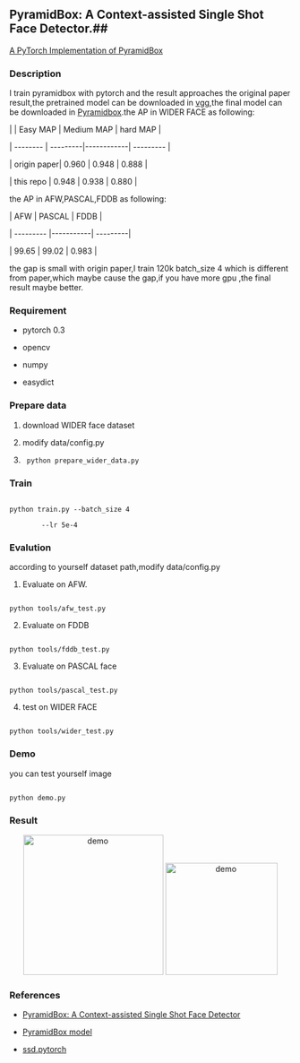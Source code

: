 ## PyramidBox: A Context-assisted Single Shot Face Detector.##
[A PyTorch Implementation of PyramidBox](https://arxiv.org/abs/1803.07737)


### Description
I train pyramidbox with pytorch and the result approaches the original paper result,the pretrained model can be downloaded in [vgg](https://pan.baidu.com/s/1Q-YqoxJyqvln6KTcIck1tQ),the final model can be downloaded in [Pyramidbox](https://pan.baidu.com/s/1VtzgB9srkJY4SUtVM3n8tw).the AP in WIDER FACE as following:

|             | Easy MAP | Medium MAP |  hard MAP |
| --------    | ---------|------------| --------- |
| origin paper|	0.960    |    0.948   |  0.888    |
| this repo   | 0.948    |    0.938   |  0.880    |

the AP in AFW,PASCAL,FDDB as following:

| 	AFW     |   PASCAL	|   FDDB   |
| --------- |-----------| ---------|
|	99.65   |    99.02  |  0.983   |

the gap is small with origin paper,I train 120k batch_size 4 which is different from paper,which maybe cause the gap,if you have more gpu ,the final result maybe better.

### Requirement
* pytorch 0.3 
* opencv 
* numpy 
* easydict

### Prepare data 
1. download WIDER face dataset
2. modify data/config.py 
3. ``` python prepare_wider_data.py```


### Train 
``` 
python train.py --batch_size 4  
		--lr 5e-4
```

### Evalution
according to yourself dataset path,modify data/config.py 
1. Evaluate on AFW.
```
python tools/afw_test.py
```
2. Evaluate on FDDB 
```
python tools/fddb_test.py
```
3. Evaluate on PASCAL  face 
``` 
python tools/pascal_test.py
```
4. test on WIDER FACE 
```
python tools/wider_test.py
```
### Demo 
you can test yourself image
```
python demo.py
```

### Result
<div align="center">
<img src="https://github.com/yxlijun/Pyramidbox.pytorch/blob/master/tmp/gsmarena_001.jpg" height="250px" alt="demo" >
<img src="https://github.com/yxlijun/Pyramidbox.pytorch/blob/master/tmp/0_Parade_marchingband_1_488.jpg" height="200px" alt="demo" >
</div>

### References
* [PyramidBox: A Context-assisted Single Shot Face Detector](https://arxiv.org/abs/1803.07737)
* [PyramidBox model](https://github.com/PaddlePaddle/models/tree/develop/fluid/PaddleCV/face_detection)
* [ssd.pytorch](https://github.com/amdegroot/ssd.pytorch)
